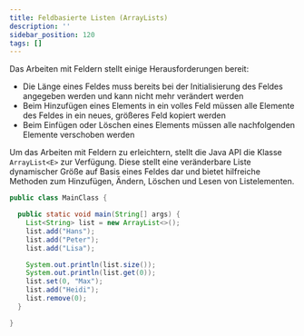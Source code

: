 ```yaml
---
title: Feldbasierte Listen (ArrayLists)
description: ''
sidebar_position: 120
tags: []
---
```


Das Arbeiten mit Feldern stellt einige Herausforderungen bereit:

- Die Länge eines Feldes muss bereits bei der Initialisierung des Feldes angegeben werden und kann nicht mehr verändert werden
- Beim Hinzufügen eines Elements in ein volles Feld müssen alle Elemente des Feldes in ein neues, größeres Feld kopiert werden
- Beim Einfügen oder Löschen eines Elements müssen alle nachfolgenden Elemente verschoben werden

Um das Arbeiten mit Feldern zu erleichtern, stellt die Java API die Klasse `ArrayList<E>` zur Verfügung. Diese stellt eine veränderbare Liste dynamischer Größe auf Basis eines Feldes dar und bietet hilfreiche Methoden zum Hinzufügen, Ändern, Löschen und Lesen von Listelementen.

```java title="MainClass.java" showLineNumbers
public class MainClass {

  public static void main(String[] args) {
    List<String> list = new ArrayList<>();
    list.add("Hans");
    list.add("Peter");
    list.add("Lisa");

    System.out.println(list.size());
    System.out.println(list.get(0));
    list.set(0, "Max");
    list.add("Heidi");
    list.remove(0);
  }

}
```
